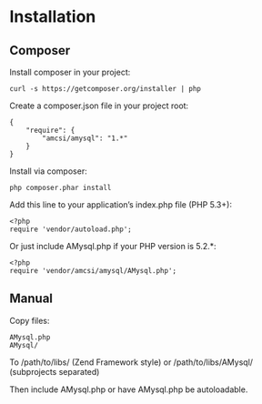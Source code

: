 <!--- vim: set tabstop=8 expandtab filetype=php : <?php -->
Installation
=

Composer
-----
Install composer in your project:

    curl -s https://getcomposer.org/installer | php

Create a composer.json file in your project root:

    {
        "require": {
            "amcsi/amysql": "1.*"
        }
    }

Install via composer:

    php composer.phar install

Add this line to your application’s index.php file (PHP 5.3+):

    <?php
    require 'vendor/autoload.php';

Or just include AMysql.php if your PHP version is 5.2.*:

    <?php
    require 'vendor/amcsi/amysql/AMysql.php';

Manual
-----

Copy files:

    AMysql.php
    AMysql/

To /path/to/libs/ (Zend Framework style) or /path/to/libs/AMysql/ (subprojects separated)

Then include AMysql.php or have AMysql.php be autoloadable.
